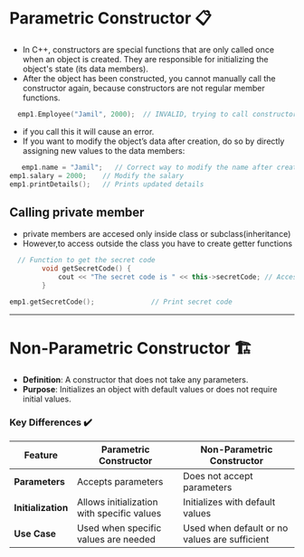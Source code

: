 
# Parametric Constructor 📋

- In C++, constructors are special functions that are only called once when an object is created. They are responsible for initializing the object's state (its data members).
-  After the object has been constructed, you cannot manually call the constructor again, because constructors are not regular member functions.

 ```cpp
   emp1.Employee("Jamil", 2000);  // INVALID, trying to call constructor again
 ```
- if you call this it will cause an error.
- If you want to modify the object’s data after creation, do so by directly assigning new values to the data members:
```cpp
   emp1.name = "Jamil";   // Correct way to modify the name after creation
emp1.salary = 2000;    // Modify the salary
emp1.printDetails();   // Prints updated details
```

## Calling private member
- private members are accesed only inside class or subclass(inheritance)
- However,to access outside the class you have to create getter functions

```cpp
  // Function to get the secret code
        void getSecretCode() {
            cout << "The secret code is " << this->secretCode; // Access and print secret code
        }

emp1.getSecretCode();              // Print secret code
```

---

# Non-Parametric Constructor 🏗️
- **Definition**: A constructor that does not take any parameters.
- **Purpose**: Initializes an object with default values or does not require initial values.


### Key Differences ✔️

| Feature                   | Parametric Constructor            | Non-Parametric Constructor         |
|---------------------------|-----------------------------------|------------------------------------|
| **Parameters**            | Accepts parameters                 | Does not accept parameters          |
| **Initialization**        | Allows initialization with specific values | Initializes with default values  |
| **Use Case**              | Used when specific values are needed | Used when default or no values are sufficient |







